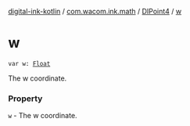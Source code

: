 [digital-ink-kotlin](../../index.md) / [com.wacom.ink.math](../index.md) / [DIPoint4](index.md) / [w](./w.md)

# w

`var w: `[`Float`](https://kotlinlang.org/api/latest/jvm/stdlib/kotlin/-float/index.html)

The w coordinate.

### Property

`w` - The w coordinate.